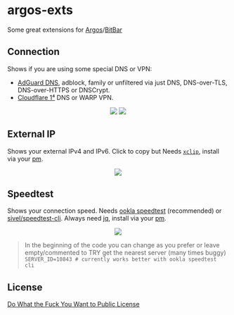 # argos-exts
Some great extensions for <a href="https://github.com/p-e-w/argos">Argos</a>/<a href="https://github.com/matryer/bitbar">BitBar</a>

## Connection

Shows if you are using some special DNS or VPN:

 - <a href="https://adguard.com/en/adguard-dns/overview.html#setup-guide">AdGuard DNS</a>, adblock, family or unfiltered via just DNS, DNS-over-TLS, DNS-over-HTTPS or DNSCrypt.
 - <a href="https://1.1.1.1">Cloudflare 1⁴</a> DNS or WARP VPN.
<p align="center">
  <img src="https://cdn.jsdelivr.net/gh/insign/argos-exts/.github/adguard.png">
  <img src="https://cdn.jsdelivr.net/gh/insign/argos-exts/.github/cf.png">
</p>

## External IP
Shows your external IPv4 and IPv6. Click to copy but Needs <a href="https://github.com/astrand/xclip">`xclip`</a>, install via your <a href="https://en.wikipedia.org/wiki/List_of_software_package_management_systems#Unix-like">pm</a>.
<p align="center">
  <img src="https://cdn.jsdelivr.net/gh/insign/argos-exts/.github/ip.png">
</p>

## Speedtest
Shows your connection speed. Needs <a href="https://www.speedtest.net/apps/cli">ookla speedtest</a> (recommended) or <a href="https://github.com/sivel/speedtest-cli">sivel/speedtest-cli</a>. Always need <a href="https://stedolan.github.io/jq/">jq</a>, install via your <a href="https://en.wikipedia.org/wiki/List_of_software_package_management_systems#Unix-like">pm</a>. 
<p align="center">
  <img src="https://cdn.jsdelivr.net/gh/insign/argos-exts/.github/speedtest.png">
</p>

> In the beginning of the code you can change as you prefer or leave empty/commented to TRY get the nearest server (many times buggy)
`SERVER_ID=10843 # currently works better with ookla speedtest cli`

## License
[Do What the Fuck You Want to Public License](LICENSE.md)
